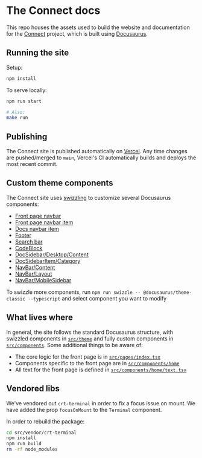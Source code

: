 # The Connect docs

This repo houses the assets used to build the website and documentation for the
[Connect] project, which is built using [Docusaurus].

## Running the site

Setup:

```sh
npm install
```

To serve locally:

```sh
npm run start

# Also:
make run
```

## Publishing

The Connect site is published automatically on [Vercel][vercel]. Any time
changes are pushed/merged to `main`, Vercel's CI automatically builds and
deploys the most recent commit.

## Custom theme components

The Connect site uses [swizzling] to customize several Docusaurus components:

- [Front page navbar](./src/theme/HomeNavbar)
- [Front page navbar item](./src/theme/HomeNavbarItem)
- [Docs navbar item](./src/theme/NavbarItem)
- [Footer](./src/theme/Footer)
- [Search bar](./src/theme/SearchBar.tsx)
- [CodeBlock](./src/theme/CodeBlock)
- [DocSidebar/Desktop/Content](./src/theme/DocSidebar/Desktop/Content)
- [DocSidebarItem/Category](./src/theme/DocSidebarItem)
- [NavBar/Content](./src/theme/NavBar/Content)
- [NavBar/Layout](./src/theme/NavBar/Layout)
- [NavBar/MobileSidebar](./src/theme/NavBar/MobileSidebar)

To swizzle more components, run `npm run swizzle -- @docusaurus/theme-classic --typescript` and select component you want to modify

## What lives where

In general, the site follows the standard Docusaurus structure, with swizzled components in [`src/theme`](./src/theme) and fully custom components in [`src/components`](./src/components). Some additional things to be aware of:

- The core logic for the front page is in [`src/pages/index.tsx`](./src/pages/index.tsx)
- Components specific to the front page are in [`src/components/home`](./src/components/home)
- All text for the front page is defined in [`src/components/home/text.tsx`](./src/components/home/text.tsx)

[connect]: https://connectrpc.com
[docusaurus]: https://docusaurus.io
[eslint]: https://eslint.org
[vercel]: https://vercel.com
[swizzling]: https://docusaurus.io/docs/swizzling

## Vendored libs

We've vendored out `crt-terminal` in order to fix a focus issue on mount. We have added the prop `focusOnMount` to the `Terminal` component.

In order to rebuild the package:

```bash
cd src/vendor/crt-terminal
npm install
npm run build
rm -rf node_modules
```

